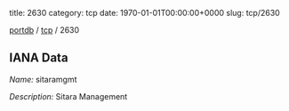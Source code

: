 title: 2630
category: tcp
date: 1970-01-01T00:00:00+0000
slug: tcp/2630

[portdb](/) / [tcp](/category/tcp.html) / 2630


## IANA Data

_Name:_ sitaramgmt

_Description:_ Sitara Management

